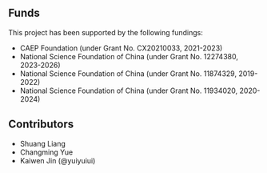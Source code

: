 ## Funds

This project has been supported by the following fundings:

* CAEP Foundation (under Grant No. CX20210033, 2021-2023)
* National Science Foundation of China (under Grant No. 12274380, 2023-2026)
* National Science Foundation of China (under Grant No. 11874329, 2019-2022)
* National Science Foundation of China (under Grant No. 11934020, 2020-2024)

## Contributors

* Shuang Liang
* Changming Yue
* Kaiwen Jin (@yuiyuiui)
